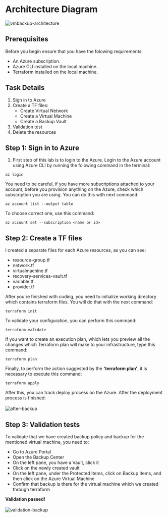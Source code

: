 # Architecture Diagram

![vmbackup-architecture](https://github.com/alentoholj/Terraform-Azure/assets/82238804/5f6d82e8-abd5-4ca9-9926-266b0129d6b5)

## Prerequisites
Before you begin ensure that you have the folowing requirements:

- An Azure subscription.
- Azure CLI installed on the local machine.
- Terraform installed on the local machine.

## Task Details

1. Sign in to Azure
2. Create a TF files:
    - Create Virtual Network
    - Create a Virtual Machine
    - Create a Backup Vault
3. Validation test
4. Delete the resources

## Step 1: Sign in to Azure

1. First step of this lab is to login to the Azure. Login to the Azure account using Azure CLI by running the folowing command in the terminal:

```
az login
```
You need to be careful, if you have more subscriptions attached to your account, before you provision anything on the Azure, check which subscription you are using. You can do this with next command:

```
az account list --output table
```

To choose correct one, use this command:

```
az account set --subscription <name or id>
```

## Step 2: Create a TF files

I created a separate files for each Azure resources, as you can see:
- resource-group.tf
- network.tf
- virtualmachine.tf
- recovery-services-vault.tf
- variable.tf
- provider.tf

After you're finished with coding, you need to initialize working directory which contains terraform files. You will do that with the next command:

```
terraform init
```

To validate your configuration, you can perform this command:
```
terraform validate
```

If you want to create an execution plan, which lets you preview all the changes which Terraform plan will make to your infrastructure, type this command:

```
terraform plan
```

Finally, to perform the action suggested by the **'terraform plan'**, it is necessary to execute this command:
```
terraform apply
```
After this, you can track deploy process on the Azure. After the deployment process is finished:
<br></br>
![after-backup](https://github.com/alentoholj/Terraform-Azure/assets/82238804/a80b8dda-49dc-4c01-8d1b-1325a6893d73)

## Step 3: Validation tests

To validate that we have created backup policy and backup for the mentioned virtual machine, you need to:
- Go to Azure Portal
- Open the Backup Center
- On the left pane, you have a Vault, click it
- Click on the newly created vault
- On the left pane, under the Protected Items, click on Backup Items, and then click on the Azure Virtual Machine
- Confirm that backup is there for the virtual machine which we created through terraform

**Validation passed!**
<br></br>
![validation-backup](https://github.com/alentoholj/Terraform-Azure/assets/82238804/8cb14671-c5a0-4988-8871-909ef8cf1e10)

